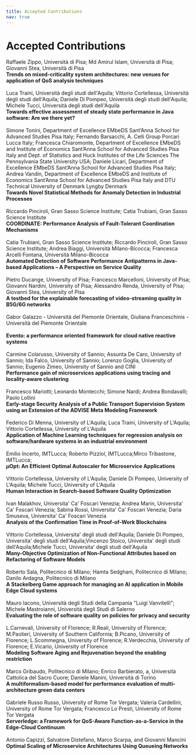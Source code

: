 ```yaml
---
title: Accepted Contributions
nav: true
---
```


# Accepted Contributions

Raffaele Zippo, Università di Pisa; Md Amirul Islam, Università di Pisa; Giovanni Stea, Università di Pisa
<br/>
__Trends on mixed-criticality system architectures: new venues for application of QoS analysis techniques__
<br/>
<br/>
Luca Traini, Università degli studi dell'Aquila; Vittorio Cortellessa, Università degli studi dell'Aquila; Daniele Di Pompeo, Università degli studi dell'Aquila; Michele Tucci, Università degli studi dell'Aquila
<br/>
__Towards effective assessment of steady state performance in Java software: Are we there yet?__
<br/>
<br/>
Simone Tonini, Department of Excellence EMbeDS Sant’Anna School for Advanced Studies Pisa Italy; Fernando Barsacchi, A. Celli Group Porcari Lucca Italy; Francesca Chiaromonte, Department of Excellence EMbeDS and Institute of Economics Sant’Anna School for Advanced Studies Pisa Italy and Dept. of Statistics and Huck Institutes of the Life Sciences The Pennsylvania State University USA; Daniele Licari, Department of Excellence EMbeDS Sant’Anna School for Advanced Studies Pisa Italy; Andrea Vandin, Department of Excellence EMbeDS and Institute of Economics Sant’Anna School 
for Advanced Studies Pisa Italy and DTU Technical University of Denmark Lyngby Denmark
<br/>
__Towards Novel Statistical Methods for Anomaly Detection in Industrial Processes__
<br/>
<br/>
Riccardo Pinciroli, Gran Sasso Science Institute; Catia Trubiani, Gran Sasso Science Institute
<br/>
__COORDINATE: Performance Analysis of Fault-Tolerant Coordination Mechanisms__
<br/>
<br/>
Catia Trubiani, Gran Sasso Science Institute; Riccardo Pinciroli, Gran Sasso Science Institute; Andrea Biaggi, Università Milano-Bicocca; Francesca Arcelli Fontana, Università Milano-Bicocca
<br/>
__Automated Detection of Software Performance Antipatterns in Java-based Applications – A Perspective on Service Quality__
<br/>
<br/>
Pietro Ducange, University of Pisa; Francesco Marcelloni, University of Pisa; Giovanni Nardini, University of Pisa; Alessandro Renda, University of Pisa; Giovanni Stea, University of Pisa
<br/>
__A testbed for the explainable forecasting of video-streaming quality in B5G/6G networks__
<br/>
<br/>
Gabor Galazzo - Università del Piemonte Orientale, Giuliana Franceschinis - Università del Piemonte Orientale	
<br/>
__Evento: a performance oriented framework for cloud native reactive systems__
<br/>
<br/>
Carmine Colarusso, University of Sannio; Assunta De Caro, University of Sannio; Ida Falco, University of Sannio; Lorenzo Goglia, University of Sannio; Eugenio Zimeo, University of Sannio and CINI
<br/>
__Performance gain of microservices applications using tracing and locality-aware clustering__
<br/>
<br/>
Francesco Mariotti; Leonardo Montecchi; Simone Nardi; Andrea Bondavalli; Paolo Lollini
<br/>
__Early-stage Security Analysis of a Public Transport Supervision System using an Extension of the ADVISE Meta Modeling Framework__
<br/>
<br/>
Federico Di Menna, University of L'Aquila; Luca Traini, University of L'Aquila; Vittorio Cortellessa, University of L'Aquila
<br/>
__Application of Machine Learning techniques for regression analysis on software/hardware systems in an industrial environment__
<br/>
<br/>
Emilio Incerto, IMTLucca; Roberto Pizziol, IMTLucca;Mirco Tribastone, IMTLucca; 
<br/>
__$\mu$Opt: An Efficient Optimal Autoscaler for Microservice Applications__
<br/>
<br/>
Vittorio Cortellessa, University of L'Aquila; Daniele Di Pompeo, University of L'Aquila; Michele Tucci, University of L'Aquila
<br/>
__Human Interaction in Search-based Software Quality Optimization__
<br/>
<br/>
Ivan Malakhov, Universita' Ca' Foscari Venezia; Andrea Marin, Universita' Ca' Foscari Venezia; Sabina Rossi, Universita' Ca' Foscari Venezia; Daria Smuseva, Universita' Ca' Foscari Venezia
<br/>
__Analysis of the Confirmation Time in Proof-of-Work Blockchains__
<br/>
<br/>
Vittorio Cortellessa, Universita' degli studi dell'Aquila; Daniele Di Pompeo, Universita' degli studi dell'Aquila;Vincenzo Stoico, Universita' degli studi dell'Aquila;Michele Tucci, Universita' degli studi dell'Aquila
<br/>
__Many-Objective Optimization of Non-Functional Attributes based on Refactoring of Software Models__
<br/>
<br/>
Roberto Sala, Politecnico di Milano; Hamta Sedghani, Politecnico di Milano; Danilo Ardagna, Politecnico di Milano
<br/>
__A Stackelberg Game approach for managing an AI application in Mobile Edge Cloud systems__
<br/>
<br/>
Mauro Iacono, Università degli Studi della Campania "Luigi Vanvitelli"; Michele Mastroianni, Università degli Studi di Salerno
<br/>
__Evaluating the role of software quality on policies for privacy and security__
<br/>
<br/>
L.Carnevali, University of Florence; R.Reali, University of Florence; M.Paolieri, University of Southern California; B.Picano, University of Florence; L.Scommegna, University of Florence; R.Verdecchia, University of Florence; E.Vicario, University of Florence
<br/>
__Modeling Software Aging and Rejuvenation beyond the enabling restriction__
<br/>
<br/>
Marco Gribaudo, Politecnico di Milano; Enrico Barbierato, a, Università Cattolica del Sacro Cuore; Daniele Manini, Università di Torino
<br/>
__A multiformalism-based model for performance evaluation of multi-architecture
green data centers__
<br/>
<br/>
Gabriele Russo Russo, University of Rome Tor Vergata; Valeria Cardellini, University of Rome Tor Vergata; Francesco Lo Presti, University of Rome Tor Vergata
<br/>
__Serverledge: a Framework for QoS-Aware Function-as-a-Service in the Edge-Cloud Continuum__
<br/>
<br/>
Antonio Capizzi, Salvatore Distefano, Marco Scarpa, and Giovanni Mancini
<br/>
__Optimal Scaling of Microservice Architectures Using Queueing Networks__
<br/>
<br/>
